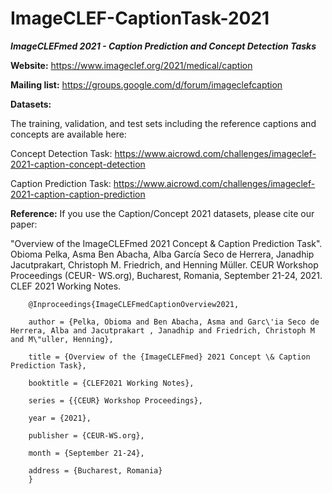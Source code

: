 # ImageCLEF-CaptionTask-2021

***ImageCLEFmed 2021 - Caption Prediction and Concept Detection Tasks***

**Website:** https://www.imageclef.org/2021/medical/caption

**Mailing list:** https://groups.google.com/d/forum/imageclefcaption


**Datasets:**

The training, validation, and test sets including the reference captions and concepts are available here: 

Concept Detection Task: https://www.aicrowd.com/challenges/imageclef-2021-caption-concept-detection

Caption Prediction Task: https://www.aicrowd.com/challenges/imageclef-2021-caption-caption-prediction 




**Reference:**
If you use the Caption/Concept 2021 datasets, please cite our paper: 

"Overview of the ImageCLEFmed 2021 Concept & Caption Prediction Task". Obioma Pelka, Asma Ben Abacha, Alba García Seco de Herrera, Janadhip Jacutprakart, Christoph M. Friedrich, and Henning Müller. CEUR Workshop Proceedings (CEUR- WS.org), Bucharest, Romania, September 21-24, 2021. CLEF 2021 Working Notes. 


        @Inproceedings{ImageCLEFmedCaptionOverview2021,

        author = {Pelka, Obioma and Ben Abacha, Asma and Garc\'ia Seco de Herrera, Alba and Jacutprakart , Janadhip and Friedrich, Christoph M and M\"uller, Henning},

        title = {Overview of the {ImageCLEFmed} 2021 Concept \& Caption Prediction Task},

        booktitle = {CLEF2021 Working Notes},

        series = {{CEUR} Workshop Proceedings},

        year = {2021},

        publisher = {CEUR-WS.org},

        month = {September 21-24},

        address = {Bucharest, Romania}
        }

